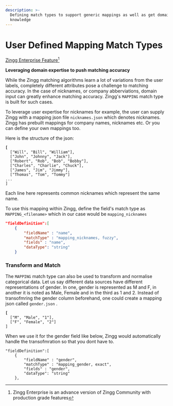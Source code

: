 ```yaml
---
description: >-
  Defining match types to support generic mappings as well as get domain
  knowledge
---
```


# User Defined Mapping Match Types

[Zingg Enterprise Feature](#user-content-fn-1)[^1]

**Leveraging domain expertise to push matching accuracy**

While the Zingg matching algorithms learn a lot of variations from the user labels, completely different attributes pose a challenge to matching accuracy. In the case of nicknames, or company abberviations, domain input can greatly enhance matching accuracy. Zingg's `MAPPING` match type is built for such cases. &#x20;

To leverage user expertise for nicknames for example, the user can supply Zingg with a mapping json file `nicknames.json` which denotes nicknames. Zingg has prebuilt mappings for company names, nicknames etc. Or you can define your own mappings too.&#x20;

Here is the structure of the json:



<pre class="language-json"><code class="lang-json"><strong>[  
</strong>  ["Will", "Bill", "William"],
  ["John", "Johnny", "Jack"],
  ["Robert", "Rob", "Bob", "Bobby"],
  ["Charles", "Charlie", "Chuck"],
  ["James", "Jim", "Jimmy"],
  ["Thomas", "Tom", "Tommy"]
...
]   
</code></pre>

Each line here represents common nicknames which represent the same name.&#x20;

To use this mapping within Zingg, define the field's match type as `MAPPING_<filename>` which in our case would be `mapping_nicknames`

```json
"fieldDefinition":[
   	{
   		"fieldName" : "name",
   		"matchType" : "mapping_nicknames, fuzzy",
   		"fields" : "name",
   		"dataType": "string"
   	}
```

### Transform and Match

The `MAPPING` match type can also be used to transform and normalise categorical data. Let us say different data sources have different representations of gender. In one, gender is represented as M and F, in another it is noted as Male, Female and in the third as 1 and 2. Instead of transofmring the gender column beforehand, one could create a mapping json called `gender.json` .&#x20;

<pre><code><strong>[  
</strong>  ["M", "Male", "1"],
  ["F", "Female", "2"]
]  
</code></pre>

When we use it for the gender field like below, Zingg would automatically handle the transofmration so that you dont have to.&#x20;

```
"fieldDefinition":[
   	{
   		"fieldName" : "gender",
   		"matchType" : "mapping_gender, exact",
   		"fields" : "gender",
   		"dataType": "string"
   	},
```

[^1]: Zingg Enterprise is an advance version of Zingg Community with production grade features

